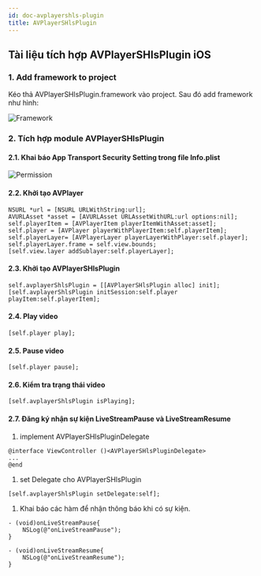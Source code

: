 ```yaml
---
id: doc-avplayershls-plugin
title: AVPlayerSHlsPlugin
---
```


## Tài liệu tích hợp AVPlayerSHlsPlugin iOS

### 1. Add framework to project
Kéo thả AVPlayerSHlsPlugin.framework vào project. Sau đó add framework như hình:

![Framework](./imgs/embed_avplayershlsplugin.png)

### 2. Tích hợp module AVPlayerSHlsPlugin

#### 2.1. Khai báo App Transport Security Setting trong file Info.plist

![Permission](./imgs/ats.png)

#### 2.2. Khởi tạo AVPlayer

```
NSURL *url = [NSURL URLWithString:url];
AVURLAsset *asset = [AVURLAsset URLAssetWithURL:url options:nil];
self.playerItem = [AVPlayerItem playerItemWithAsset:asset];
self.player = [AVPlayer playerWithPlayerItem:self.playerItem];
self.playerLayer= [AVPlayerLayer playerLayerWithPlayer:self.player];
self.playerLayer.frame = self.view.bounds;
[self.view.layer addSublayer:self.playerLayer];
```

#### 2.3. Khởi tạo AVPlayerSHlsPlugin

```
self.avplayerShlsPlugin = [[AVPlayerSHlsPlugin alloc] init];
[self.avplayerShlsPlugin initSession:self.player playItem:self.playerItem];
```

#### 2.4. Play video

```
[self.player play];
```

#### 2.5. Pause video

```
[self.player pause];
```

#### 2.6. Kiểm tra trạng thái video

```
[self.avplayerShlsPlugin isPlaying];
```

#### 2.7. Đăng ký nhận sự kiện LiveStreamPause và LiveStreamResume

1. implement AVPlayerSHlsPluginDelegate

```
@interface ViewController ()<AVPlayerSHlsPluginDelegate>
...
@end
```
1. set Delegate cho AVPlayerSHlsPlugin

```
[self.avplayerShlsPlugin setDelegate:self];
```

1. Khai báo các hàm để nhận thông báo khi có sự kiện.

```
- (void)onLiveStreamPause{
    NSLog(@"onLiveStreamPause");
}

- (void)onLiveStreamResume{
    NSLog(@"onLiveStreamResume");
}
```